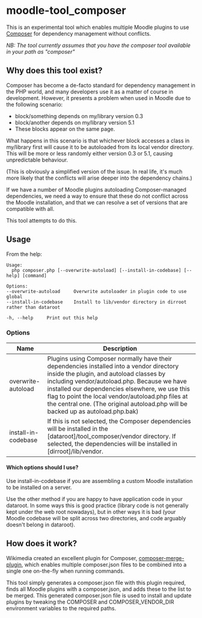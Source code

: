 # moodle-tool_composer
This is an experimental tool which enables multiple Moodle plugins to use [Composer](https://getcomposer.org) for dependency management without conflicts.

_NB: The tool currently assumes that you have the composer tool available in your path as "composer"_

## Why does this tool exist?
Composer has become a de-facto standard for dependency management in the PHP world, and many developers use it as a matter of course in development. However, it presents a problem when used in Moodle due to the following scenario:

* block/something depends on my/library version 0.3
* block/another depends on my/library version 5.1
* These blocks appear on the same page.

What happens in this scenario is that whichever block accesses a class in my/library first will cause it to be autoloaded from its local vendor directory. This will be more or less randomly either version 0.3 or 5.1, causing unpredictable behaviour.

(This is obviously a simplified version of the issue. In real life, it's much more likely that the conflicts will arise deeper into the dependency chains.)

If we have a number of Moodle plugins autoloading Composer-managed dependencies, we need a way to ensure that these do not conflict across the Moodle installation, and that we can resolve a set of versions that are compatible with all.

This tool attempts to do this.

## Usage
From the help:

    Usage:
      php composer.php [--overwrite-autoload] [--install-in-codebase] [--help] [command]

    Options:
    --overwrite-autoload     Overwrite autoloader in plugin code to use global
    --install-in-codebase    Install to lib/vendor directory in dirroot rather than dataroot

    -h, --help     Print out this help

### Options
|Name              |Description                 |
|------------------|----------------------------|
|overwrite-autoload|Plugins using Composer normally have their dependencies installed into a vendor directory inside the plugin, and autoload classes by including vendor/autoload.php. Because we have installed our dependencies elsewhere, we use this flag to point the local vendor/autoload.php files at the central one. (The original autoload.php will be backed up as autoload.php.bak)     |
|install-in-codebase|If this is not selected, the Composer dependencies will be installed in the [dataroot]/tool_composer/vendor directory. If selected, the dependencies will be installed in [dirroot]/lib/vendor.|

#### Which options should I use?

Use install-in-codebase if you are assembling a custom Moodle installation to be installed on a server.

Use the other method if you are happy to have application code in your dataroot. In some ways this is good practice (library code is not generally kept under the web root nowadays), but in other ways it is bad (your Moodle codebase will be split across two directories, and code arguably doesn't belong in dataroot).

## How does it work?

Wikimedia created an excellent plugin for Composer, [composer-merge-plugin](https://github.com/wikimedia/composer-merge-plugin), which enables multiple composer.json files to be combined into a single one on-the-fly when running commands.

This tool simply generates a composer.json file with this plugin required, finds all Moodle plugins with a composer.json, and adds these to the list to be merged. This generated composer.json file is used to install and update plugins by tweaking the COMPOSER and COMPOSER_VENDOR_DIR environment variables to the required paths.

